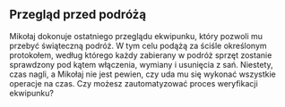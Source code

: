 ## Przegląd przed podróżą

Mikołaj dokonuje ostatniego przeglądu ekwipunku, który pozwoli mu przebyć świąteczną podróż. W tym celu podążą za ściśle określonym protokołem, według którego każdy zabierany w podróż sprzęt zostanie sprawdzony pod kątem włączenia, wymiany i usunięcia z sań. Niestety, czas nagli, a Mikołaj nie jest pewien, czy uda mu się wykonać wszystkie operacje na czas. Czy możesz zautomatyzować proces weryfikacji ekwipunku?
